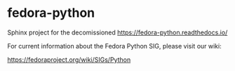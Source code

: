 # fedora-python

Sphinx project for the decomissioned https://fedora-python.readthedocs.io/

For current information about the Fedora Python SIG, please visit our wiki:

https://fedoraproject.org/wiki/SIGs/Python

